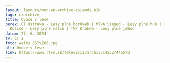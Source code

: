 ```yaml
---
layout: layouts/non-en-archive-episode.njk
tags: czarchive
title: Ovoce v lese
perex: ČT Ostrava - Lesy plné borůvek | MTVA Szeged - Lesy plné hub | RTVS
  Košice - Lesy plné malin | TVP Kraków - Lesy plné jahod
datum: 27. 6. 2024
tv: ČT 2
foto: walks_357x206.jpg
alt: Ovoce v lese
link: https://www.rtvs.sk/televizia/archiv/14252/446573
---
```

